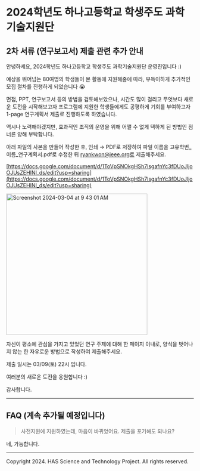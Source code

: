 # 2024학년도 하나고등학교 학생주도 과학기술지원단

## 2차 서류 (연구보고서) 제출 관련 추가 안내

안녕하세요, 2024학년도 하나고등학교 학생주도 과학기술지원단 운영진입니다 :)

예상을 뛰어넘는 80여명의 학생들이 본 활동에 지원해줌에 따라, 부득이하게 추가적인 모집 절차를 진행하게 되었습니다 😭

면접, PPT, 연구보고서 등의 방법을 검토해보았으나, 시간도 많이 걸리고 무엇보다 새로운 도전을 시작해보고자 프로그램에 지원한 학생들에게도 공평하게 기회를 부여하고자 1-page 연구계획서 제출로 진행하도록 하였습니다.

역시나 노력해야겠지만, 효과적인 조직의 운영을 위해 어쩔 수 없게 택하게 된 방법인 점 너른 양해 부탁합니다.

아래 파일의 사본을 만들어 작성한 후, 인쇄 → PDF로 저장하여 파일 이름을 고유학번_이름_연구계획서.pdf로 수정한 뒤 ryankwon@ieee.org로 제출해주세요.

[https://docs.google.com/document/d/1ToVpSNOkgHSh7lsgafnYc3fDUoJljoOJUsZEHINI_ds/edit?usp=sharing](https://docs.google.com/document/d/1ToVpSNOkgHSh7lsgafnYc3fDUoJljoOJUsZEHINI_ds/edit?usp=sharing)

<img width="379" alt="Screenshot 2024-03-04 at 9 43 01 AM" src="https://github.com/hana-academy-seoul/scitech/assets/93381265/40732f9f-13a1-419d-b2b3-ae70b459b198">
<br/>

자신이 평소에 관심을 가지고 있었던 연구 주제에 대해 한 페이지 이내로, 양식을 벗어나지 않는 한 자유로운 방법으로 작성하여 제출해주세요.

제출 일시는 03/09(토) 22시 입니다. 

여러분의 새로운 도전을 응원합니다 :)

감사합니다.

---

## FAQ (계속 추가될 예정입니다)

> 사전지원에 지원하였는데, 마음이 바뀌었어요. 제출을 포기해도 되나요?

네, 가능합니다.

---

Copyright 2024. HAS Science and Technology Project. All rights reserved.
